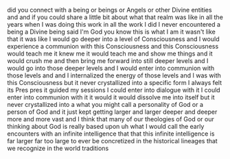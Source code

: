 did you connect with a being or beings or Angels or other Divine entities and and if you could share a little bit about what that realm was like in all the years when I was doing this work in all the work I did I never encountered a being a Divine being said I'm God you know this is what I am it wasn't like that it was like I would go deeper into a level of Consciousness and I would experience a communion with this Consciousness and this Consciousness would teach me it knew me it would teach me and show me things and it would crush me and then bring me forward into still deeper levels and I would go into those deeper levels and I would enter into communion with those levels and and I internalized the energy of those levels and I was with this Consciousness but it never crystallized into a specific form I always felt its Pres pres it guided my sessions I could enter into dialogue with it I could enter into communion with it it would it would dissolve me into itself but it never crystallized into a what you might call a personality of God or a person of God and it just kept getting larger and larger deeper and deeper more and more vast and I think that many of our theologies of God or our thinking about God is really based upon uh what I would call the early encounters with an infinite intelligence that that this infinite intelligence is far larger far too large to ever be concretized in the historical lineages that we recognize in the world traditions
